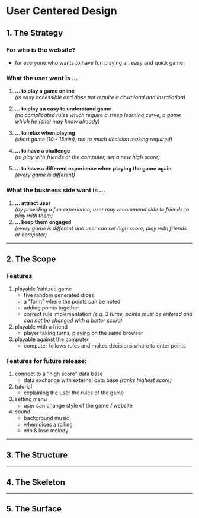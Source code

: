 # **U**ser **C**entered **D**esign  
## 1. The **Strategy**  
### For who is the website?  
- for everyone who wants to have fun playing an easy and quick game  
### **What the user want is ...**  
1. **... to play a game online**  
    *(is easy accessible and dose not require a download and installation)*    
  
2. **... to play an easy to understand game**  
    *(no complicated rules which require a steep learning curve, a game which he (she) may know already)*  
  
3. **... to relax when playing**  
    *(short game (10 - 15min), not to much decision making required)*
  
4. **... to have a challenge**  
    *(to play with friends or the computer, set a new high score)*

5. **... to have a different experience when playing the game again**  
    *(every game is different)*  

### **What the business side want is ...**  
   1. **... attract user**  
    *(by providing a fun experience, user may recommend side to friends to play with them)*
   2. **... keep them engaged**  
   *(every game is different and user can set high score, play with friends or computer)*  

***
## 2. The **Scope**  
### **Features**
1. playable Yahtzee game
    - five random generated dices
    - a "form" where the points can be noted
    - adding points together
    - correct rule implementation *(e.g. 3 turns, points must be entered and can not be changed with a better score)*
2. playable with a friend
    - player taking turns, playing on the same browser
3. playable against the computer
    - computer follows rules and makes decisions where to enter points  
### **Features for future release:**
1. connect to a "high score" data base
    - data exchange with external data base *(ranks highest score)*
2. tutorial
    - explaining the user the rules of the game
3. setting menu
    - user can change style of the game / website
4. sound
    - background music
    - when dices a rolling
    - win & lose melody
***
## 3. The **Structure**  

***
## 4. The **Skeleton**  

***
## 5. The **Surface**  

